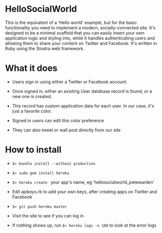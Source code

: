 HelloSocialWorld
================

This is the equivalent of a 'Hello world' example, but for the basic functionality you need to
implement a modern, socially-connected site. It's designed to be a minimal scaffold that you can
easily insert your own application logic and styling into, while it handles authenticating users
and allowing them to share your content on Twitter and Facebook. It's written in Ruby using the 
Sinatra web framework.

# What it does

- Users sign in using either a Twitter or Facebook account.

- Once signed in, either an existing User database record is found, or a new one is created.

- This record has custom application data for each user. In our case, it's just a favorite color.

- Signed in users can edit this color preference

- They can also tweet or wall post directly from our site

# How to install

- `$> bundle install --without production`

- `$> sudo gem install heroku`

- `$> heroku create ` your app's name, eg 'hellosocialworld_petewarden'

- Edit apikeys.rb to add your own keys, after creating apps on Twitter and Facebook

- `$> git push heroku master`

- Visit the site to see if you can log in

- If nothing shows up, run `$> heroku logs -n 100` to look at the error logs
